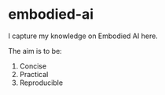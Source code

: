 # embodied-ai

I capture my knowledge on Embodied AI here.

The aim is to be:
1. Concise
2. Practical
3. Reproducible